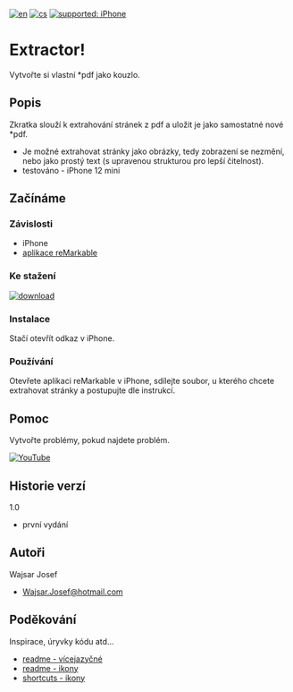 [![en](https://img.shields.io/badge/lang-en-red.svg)](https://github.com/PepikVaio/remarkable_Extractor)
[![cs](https://img.shields.io/badge/lang-cs-springgreen.svg)](https://github.com/PepikVaio/remarkable_Extractor/blob/main/.language_cs/README_cs.md)
[![supported: iPhone](https://img.shields.io/badge/iPhone-supported-blueviolet)](https://www.apple.com/cz/iphone/)



# Extractor!
Vytvořte si vlastní *pdf jako kouzlo.

## Popis
Zkratka slouží k extrahování stránek z pdf a uložit je jako samostatné nové *pdf.
* Je možné extrahovat stránky jako obrázky, tedy zobrazení se nezmění, nebo jako prostý text (s upravenou strukturou pro lepší čitelnost).
* testováno - iPhone 12 mini

## Začínáme

### Závislosti
* iPhone
* [aplikace reMarkable](https://apps.apple.com/cz/app/remarkable-mobile/id1274957816?l=cs)


### Ke stažení
[![download](https://img.shields.io/badge/download-latest_release-slategray)](https://www.icloud.com/shortcuts/d7bee22a781b441f9bacfcf917ee95a3)

### Instalace
Stačí otevřít odkaz v iPhone.

### Používání
Otevřete aplikaci reMarkable v iPhone, sdílejte soubor, u kterého chcete extrahovat stránky a postupujte dle instrukcí.


## Pomoc
Vytvořte problémy, pokud najdete problém.

[![YouTube](https://img.shields.io/badge/video-YouTube-red)]()

## Historie verzí
1.0
* první vydání

## Autoři
Wajsar Josef
* Wajsar.Josef@hotmail.com

## Poděkování
Inspirace, úryvky kódu atd...
* [readme - vícejazyčné](https://github.com/jonatasemidio/multilanguage-readme-pattern)
* [readme - ikony](https://shields.io/)
* [shortcuts - ikony](https://base64.guru/converter/encode/image)

